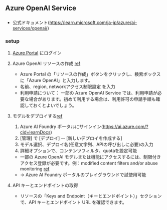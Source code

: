 ## Azure OpenAI Service

###
* 公式ドキュメント(https://learn.microsoft.com/ja-jp/azure/ai-services/openai/)

### setup
1. [Azure Portal](https://portal.azure.com/#home) にログイン

1. Azure OpenAI リソースの作成 [ref](https://learn.microsoft.com/ja-jp/azure/ai-services/openai/how-to/create-resource?pivots=web-portal)
    * Azure Portal の「リソースの作成」ボタンをクリックし、検索ボックスに「Azure OpenAI」と入力します。
    * 名前、region, networkアクセス制限設定 を入力
    * 利用申請について： 一部の Azure OpenAI Service では、利用申請が必要な場合があります。初めて利用する場合は、利用許可の申請手順も確認しておくとよいでしょう。

1. モデルをデプロイする[ref](https://learn.microsoft.com/ja-jp/azure/ai-services/openai/how-to/create-resource?pivots=web-portal)
    1. Azure AI Foundry ポータルにサインイン(https://ai.azure.com/?cid=learnDocs)
    1. [管理] で [デプロイ]  -- [新しいデプロイを作成する]
    1. モデル選択、デプロイ名(任意文字列、APIの呼び出しに必要)の入力
    1. 詳細オプションで、コンテンツフィルタ、quotaを設定可能
    * 一部の Azure OpenAI モデルまたは機能にアクセスするには、制限付きアクセス登録が必要です。例：modified content filters and/or abuse monitoring
    [ref](https://learn.microsoft.com/ja-jp/legal/cognitive-services/openai/limited-access)
    * -> Azure AI Foundry ポータルのプレイグラウンドで試使用可能

1. API キーとエンドポイントの取得
    * リソースの「Keys and Endpoint（キーとエンドポイント）」セクションで、API キーとエンドポイント URL を確認できます。

